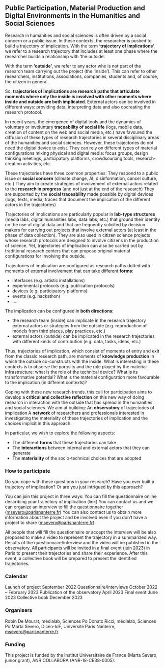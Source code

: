 ## Public Participation, Material Production and Digital Environments in the Humanities and Social Sciences 


Research in humanities and social sciences is often driven by a social concern or a public issue. In these contexts, the researcher is pushed to build a trajectory of implication. With the term **‘trajectory of implications’**, we refer to a research trajectory that includes at least one phase where the researcher builds a relationship with ‘the outside’. 

With the term **‘outside’**, we refer to any actor who is not part of the research team carrying out the project (the ‘inside’). This can refer to other researchers, institutions, associations, companies, students and, of course, the citizen in general. 

So, **trajectories of implications are research paths that articulate moments where only the inside is involved with other moments where inside and outside are both implicated**. External actors can be involved in different ways: providing data, interpreting data and also cocreating the research protocol. 

In recent years, the emergence of digital tools and the dynamics of voluntary or involuntary **traceability of social life** (logs, mobile data, creation of content on the web and social media, etc.) have favoured the diffusion of these types of research trajectories in several disciplinary areas of the humanities and social sciences. However, these trajectories do not need the digital device to exist. They can rely on different types of material configurations mixing physical and digital media: focus groups, design thinking meetings, participatory platforms, crowdsourcing tools, research-creation activities, etc.

These trajectories have three common properties: 
They respond to a public issue or **social concern** (climate change, AI, disinformation, cancel culture, etc.)
They aim to create strategies of involvement of external actors related to the **research in progress** (and not just at the end of the research)
They are supported by the **social traceability** made possible by digital devices (logs, texts, media, traces that document the implication of the different actors in the trajectories) 

Trajectories of implications are particularly popular in **lab-type structures** (media labs, digital humanities labs, data labs, etc.) that ground their identity on the use of digital data and that are frequently solicited by decision makers for carrying out projects that involve external actors (at least in the phase of data collection). They are also used in citizen science projects whose research protocols are designed to involve citizens in the production of science. Yet, trajectories of implication can also be carried out by traditional research centers that can propose original material configurations for involving the outside.

Trajectories of implication are configured as research paths dotted with moments of external involvement that can take different **forms**:
- interfaces (e.g. artistic installations)
- experimental protocols (e.g. publication protocols) 
- devices (e.g. participatory platforms)
- events (e.g. hackathon)
- ….

The implication can be configured in **both directions**: 
- the research team (inside) can implicate in the research trajectory external actors or strategies from the outside  (e.g. reproduction of models from third places, play practices, etc.)
- external actors (outside) can be implicated in the research trajectories with different kinds of contribution (e.g. data, tasks, ideas, etc.)

Thus, trajectories of implication, which consist of moments of entry and exit from the classic research path, are moments of **knowledge production** in which the outside co-constructs with the inside.  What is interesting in these contexts is to observe the porosity and the role played by the material infrastructure: what is the role of the technical device? What is its transformative potential? What is the material configuration more favourable to the implication (in different contexts)?  

Coping with these new research trends, this call for participation aims to develop a **critical and collective reflection** on this new way of doing research in interaction with the outside that has spread in the humanities and social sciences. 
We aim at building:
An **observatory** of trajectories of implication
A **network** of researchers and professionals interested in investigating the materiality of these trajectories of implication and the choices implicit in this approach. 

In particular, we wish to explore the following aspects:
- The different **forms** that these trajectories can take
- The **interactions** between internal and external actors that they can generate
- The **materiality** of the socio-technical choices that are adopted


### How to participate

Do you cope with these questions in your research? Have you ever built a trajectory of implication? Or are you just intrigued by this approach?

You can join this project in three ways:
You can fill the questionnaire online describing your trajectory of implication (link)
You can contact us and we can organize an interview to fill the questionnaire together (msevero@parisnanterre.fr)
You can also contact us to obtain more information about the project and be involved even if you don’t have a project to share (msevero@parisnanterre.fr).

All people that will fill the questionnaire or accept the interview will be also proposed to make a video to represent the trajectory in a summarized way.
Results of the questionnaire/interview and the video will be published in the observatory.
All participants will be invited in a final event (juin 2023) in Paris to present their trajectories and share their experience.
After this event, a collective book will be prepared to present the identified trajectories.

### Calendar

Launch of project            September 2022
Questionnaire/Interviews        October 2022 – February 2023
Publication of the observatory    April 2023
Final event                June 2023
Collective book            December 2023


### Organisers 
Robin De Mourat, médialab, Sciences Po
Donato Ricci, médialab, Sciences Po
Marta Severo, Dicen-IdF, Université Paris Nanterre, msevero@parisnanterre.fr 

### Funding
This project is funded by the Institut Universitaire de France (Marta Severo, junior grant), ANR COLLABORA (ANR-18-CE38-0005). 